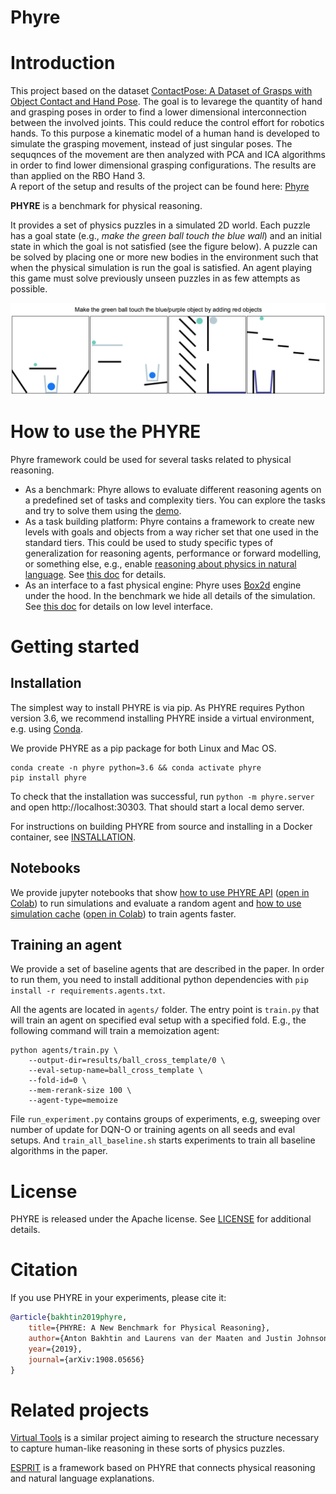 # Phyre

# Introduction
This project based on the dataset [ContactPose: A Dataset of Grasps with Object Contact and Hand Pose](https://github.com/facebookresearch/ContactPose). The goal is to levarege the quantity of hand and grasping poses in order to find a lower dimensional interconnection between the involved joints. This could reduce the control effort for robotics hands. To this purpose a kinematic model of a human hand is developed to simulate the grasping movement, instead of just singular poses. The sequqnces of the movement are then analyzed with PCA and ICA algorithms in order to find lower dimensional grasping configurations. The results are than applied on the RBO Hand 3.\
A report of the setup and results of the project can be found here: [Phyre](report/Phyre)

**PHYRE** is a benchmark for physical reasoning.

It provides a set of physics puzzles in a simulated 2D world. Each puzzle
has a goal state (e.g., *make the green ball touch the blue wall*) and an
initial state in which the goal is not satisfied (see the figure below). A
puzzle can be solved by placing one or more new bodies in the environment
such that when the physical simulation is run the goal is satisfied. An agent
playing this game must solve previously unseen puzzles in as few attempts as
possible.

![phyre](imgs/phyre_tasks.gif)

# How to use the PHYRE

Phyre framework could be used for several tasks related to physical reasoning.

  * As a benchmark: Phyre allows to evaluate different reasoning agents on a predefined set of tasks and complexity tiers. You can explore the tasks and try to solve them using the [demo](http://player.phyre.ai/).
  * As a task building platform: Phyre contains a framework to create new levels with goals and objects from a way richer set that one used in the standard tiers. This could be used to study specific types of generalization for reasoning agents, performance or forward modelling, or something else, e.g., enable [reasoning about physics in natural language](https://arxiv.org/abs/2005.00730). See [this doc](docs/CREATOR.md) for details.
  * As an interface to a fast physical engine: Phyre uses [Box2d](https://box2d.org/) engine under the hood. In the benchmark we hide all details of the simulation. See [this doc](docs/SIMULATOR.md) for details on low level interface.

# Getting started

## Installation
The simplest way to install PHYRE is via pip. As PHYRE requires Python version 3.6, we recommend installing PHYRE inside a virtual environment, e.g. using [Conda](https://docs.conda.io/en/latest/).

 We provide PHYRE as a pip package for both Linux and Mac OS.

```(bash)
conda create -n phyre python=3.6 && conda activate phyre
pip install phyre
```

 To check that the installation was successful, run `python -m phyre.server` and open http://localhost:30303. That should start a local demo server.

For instructions on building PHYRE from source and installing in a Docker container, see [INSTALLATION](INSTALLATION.md).

## Notebooks
We provide jupyter notebooks that show [how to use PHYRE API](examples/01_phyre_intro.ipynb) ([open in Colab](https://colab.research.google.com/github/facebookresearch/phyre/blob/master/examples/01_phyre_intro.ipynb)) to run simulations and evaluate a random agent and [how to use simulation cache](examples/02_memoized_agent.ipynb) ([open in Colab](https://colab.research.google.com/github/facebookresearch/phyre/blob/master/examples/02_memoized_agent.ipynb)) to train agents faster.

## Training an agent
We provide a set of baseline agents that are described in the paper.
In order to run them, you need to install additional python dependencies with `pip install -r requirements.agents.txt`.

All the agents are located in `agents/` folder. The entry point is `train.py`
that will train an agent on specified eval setup with a specified fold.
E.g., the following command will train a memoization agent:

```(bash)
python agents/train.py \
    --output-dir=results/ball_cross_template/0 \
    --eval-setup-name=ball_cross_template \
    --fold-id=0 \
    --mem-rerank-size 100 \
    --agent-type=memoize
```

File `run_experiment.py` contains groups of experiments, e.g, sweeping over number of update for DQN-O or training agents on all seeds and eval setups. And `train_all_baseline.sh` starts experiments to train all baseline algorithms in the paper.

# License
PHYRE is released under the Apache license. See [LICENSE](LICENSE) for additional details.


# Citation

If you use PHYRE in your experiments, please cite it:

```bibtex
@article{bakhtin2019phyre,
    title={PHYRE: A New Benchmark for Physical Reasoning},
    author={Anton Bakhtin and Laurens van der Maaten and Justin Johnson and Laura Gustafson and Ross Girshick},
    year={2019},
    journal={arXiv:1908.05656}
}
```

# Related projects

[Virtual Tools](https://k-r-allen.github.io/tool-games/) is a similar project aiming to research the structure necessary to capture human-like reasoning in these sorts of physics puzzles.

[ESPRIT](https://blog.einstein.ai/explaining-solutions-to-physical-reasoning-tasks/) is a framework based on PHYRE that connects physical reasoning and natural language explanations.
